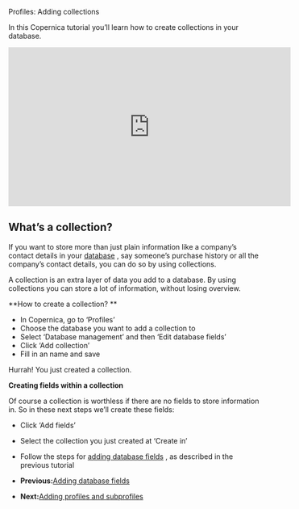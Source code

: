 Profiles: Adding collections

In this Copernica tutorial you’ll learn how to create collections in your database.

<iframe width="560" height="315" src="https://www.youtube.com/embed/NWxuo2-5F24?list=PLgCg-YR2FABZQ8gozmEye1X__x8_bFp1V" frameborder="0" allowfullscreen>  </iframe>

What’s a collection? 
---------------------

If you want to store more than just plain information like a company’s contact details in your [database](<http://www.copernica.com/en/support/video-tutorials/profiles-creating-a-database>) , say someone’s purchase history or all the company’s contact details, you can do so by using collections.

A collection is an extra layer of data you add to a database. By using collections you can store a lot of information, without losing overview.

**How to create a collection? **

- In Copernica, go to ‘Profiles’
- Choose the database you want to add a collection to
- Select ‘Database management’ and then ‘Edit database fields’
- Click ‘Add collection’
- Fill in an name and save

Hurrah! You just created a collection.

**Creating fields within a collection**

Of course a collection is worthless if there are no fields to store information in. So in these next steps we’ll create these fields:

- Click ‘Add fields’
- Select the collection you just created at ‘Create in’
- Follow the steps for [adding database fields](<http://www.copernica.com/en/support/video-tutorials/profiles-adding-database-fields>) , as described in the previous tutorial

- **Previous:**[Adding database fields](<http://www.copernica.com/en/support/video-tutorials/profiles-adding-database-fields> "Profiles: Adding database fields")
- **Next:**[Adding profiles and subprofiles](<http://www.copernica.com/en/support/video-tutorials/profiles-adding-profiles-and-subprofiles> "Profiles: Adding profiles and subprofiles")
